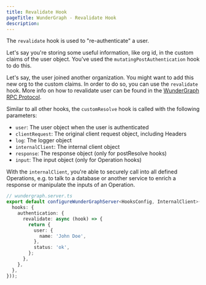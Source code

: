 ```yaml
---
title: Revalidate Hook
pageTitle: WunderGraph - Revalidate Hook
description:
---
```


The `revalidate` hook is used to "re-authenticate" a user.

Let's say you're storing some useful information,
like org id, in the custom claims of the user object.
You've used the `mutatingPostAuthentication` hook to do this.

Let's say, the user joined another organization.
You might want to add this new org to the custom claims.
In order to do so, you can use the `revalidate` hook.
More info on how to revalidate user can be found in the [WunderGraph RPC Protocol](/docs/architecture/wundergraph-rpc-protocol-explained#cookie-based-authentication).

Similar to all other hooks,
the `customResolve` hook is called with the following parameters:

- `user`: The user object when the user is authenticated
- `clientRequest`: The original client request object, including Headers
- `log`: The logger object
- `internalClient`: The internal client object
- `response`: The response object (only for postResolve hooks)
- `input`: The input object (only for Operation hooks)

With the `internalClient`,
you're able to securely call into all defined Operations,
e.g. to talk to a database or another service to enrich a response or manipulate the inputs of an Operation.

```typescript
// wundergraph.server.ts
export default configureWunderGraphServer<HooksConfig, InternalClient>(() => ({
  hooks: {
    authentication: {
      revalidate: async (hook) => {
        return {
          user: {
            name: 'John Doe',
          },
          status: 'ok',
        };
      },
    },
  },
}));
```
